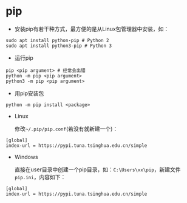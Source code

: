 # pip

- 安装pip有若干种方式，最方便的是从Linux包管理器中安装，如：

```
sudo apt install python-pip # Python 2
sudo apt install python3-pip # Python 3
```

- 运行pip

```
pip <pip argument> # 经常会出错
python -m pip <pip argument>
python3 -m pip <pip argument>
```

- 用pip安装包

```
python -m pip install <package>
```

- Linux

    修改`~/.pip/pip.conf`(若没有就新建一个)：

```
[global]
index-url = https://pypi.tuna.tsinghua.edu.cn/simple
```

- Windows

    直接在user目录中创建一个pip目录，如：`C:\Users\xx\pip`，新建文件`pip.ini`，内容如下：

```
[global]
index-url = https://pypi.tuna.tsinghua.edu.cn/simple
```